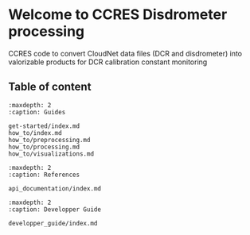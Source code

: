 
# Welcome to CCRES Disdrometer processing

CCRES code to convert CloudNet data files (DCR and disdrometer) into valorizable products for DCR calibration constant monitoring

## Table of content

```{toctree}
:maxdepth: 2
:caption: Guides

get-started/index.md
how_to/index.md
how_to/preprocessing.md
how_to/processing.md
how_to/visualizations.md
```

```{toctree}
:maxdepth: 2
:caption: References

api_documentation/index.md
```

```{toctree}
:maxdepth: 2
:caption: Developper Guide

developper_guide/index.md
```
